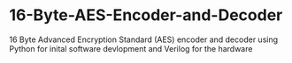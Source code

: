 # 16-Byte-AES-Encoder-and-Decoder
16 Byte Advanced Encryption Standard (AES) encoder and decoder using Python for inital software devlopment and Verilog for the hardware

